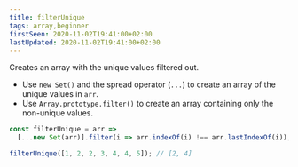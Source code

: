 ```yaml
---
title: filterUnique
tags: array,beginner
firstSeen: 2020-11-02T19:41:00+02:00
lastUpdated: 2020-11-02T19:41:00+02:00
---
```


Creates an array with the unique values filtered out.

- Use `new Set()` and the spread operator (`...`) to create an array of the unique values in `arr`.
- Use `Array.prototype.filter()` to create an array containing only the non-unique values.

```js
const filterUnique = arr =>
  [...new Set(arr)].filter(i => arr.indexOf(i) !== arr.lastIndexOf(i));
```

```js
filterUnique([1, 2, 2, 3, 4, 4, 5]); // [2, 4]
```
